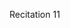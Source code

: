 
<div class="recitation">
<div class="column_date">
<p markdown="block">
Recitation  11<br>

</p>
</div>

<div class="column_recitation">
<p markdown="block">



</p>
</div>

</div>

